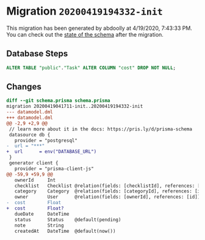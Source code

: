 # Migration `20200419194332-init`

This migration has been generated by abdoolly at 4/19/2020, 7:43:33 PM.
You can check out the [state of the schema](./schema.prisma) after the migration.

## Database Steps

```sql
ALTER TABLE "public"."Task" ALTER COLUMN "cost" DROP NOT NULL;
```

## Changes

```diff
diff --git schema.prisma schema.prisma
migration 20200419041711-init..20200419194332-init
--- datamodel.dml
+++ datamodel.dml
@@ -2,9 +2,9 @@
 // learn more about it in the docs: https://pris.ly/d/prisma-schema
 datasource db {
   provider = "postgresql"
-  url = "***"
+  url      = env("DATABASE_URL")
 }
 generator client {
   provider = "prisma-client-js"
@@ -59,9 +59,9 @@
   ownerId     Int
   checklist   Checklist @relation(fields: [checklistId], references: [id])
   category    Category  @relation(fields: [categoryId], references: [id])
   owner       User      @relation(fields: [ownerId], references: [id])
-  cost        Float
+  cost        Float?
   dueDate     DateTime
   status      Status    @default(pending)
   note        String
   createdAt   DateTime  @default(now())
```


